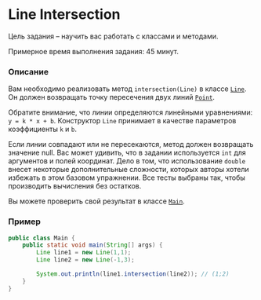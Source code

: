 # Line Intersection

Цель задания – научить вас работать с классами и методами.

Примерное время выполнения задания: 45 минут. 

### Описание

Вам необходимо реализовать метод `intersection(Line)` в классе [`Line`](src/main/java/com/epam/training/student_Gagik_Hovhannisyan/intersection/Line.java).
Он должен возвращать точку пересечения двух линий [`Point`](src/main/java/com/epam/training/student_Gagik_Hovhannisyan/intersection/Point.java).

Обратите внимание, что линии определяются линейными уравнениями: `y = k * x + b`.
Конструктор `Line` принимает в качестве параметров коэффициенты `k` и `b`.

Если линии совпадают или не пересекаются, метод должен возвращать значение null. 
Вас может удивить, что в задании используется `int` для аргументов и полей координат. 
Дело в том, что использование `double` внесет некоторые дополнительные сложности, которых авторы хотели избежать в этом базовом упражнении. Все тесты выбраны так, чтобы производить вычисления без остатков.

Вы можете проверить свой результат в классе [`Main`](src/main/java/com/epam/training/student_Gagik_Hovhannisyan/intersection/Main.java).

### Пример

```java
public class Main {
    public static void main(String[] args) {
        Line line1 = new Line(1,1);
        Line line2 = new Line(-1,3);

        System.out.println(line1.intersection(line2)); // (1;2)
    }
}
```


